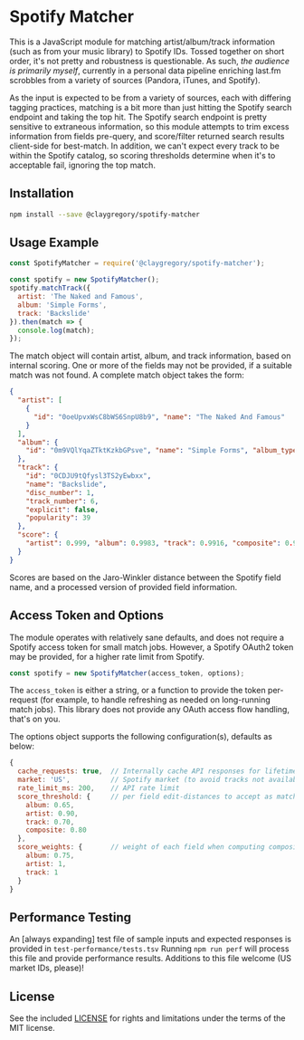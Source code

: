 
# Spotify Matcher

This is a JavaScript module for matching artist/album/track information (such as from your music library) to Spotify IDs. Tossed together on short order, it's not pretty and robustness is questionable. As such, *the audience is primarily myself*, currently in a  personal data pipeline enriching last.fm scrobbles from a variety of sources (Pandora, iTunes, and Spotify).

As the input is expected to be from a variety of sources, each with differing tagging practices, matching is a bit more than just hitting the Spotify search endpoint and taking the top hit. The Spotify search endpoint is pretty sensitive to extraneous information, so this module attempts to trim excess information from fields pre-query, and score/filter returned search results client-side for best-match. In addition, we can't expect every track to be within the Spotify catalog, so scoring thresholds determine when it's to acceptable fail, ignoring the top match.

## Installation

```bash
npm install --save @claygregory/spotify-matcher
```

## Usage Example

```javascript
const SpotifyMatcher = require('@claygregory/spotify-matcher');

const spotify = new SpotifyMatcher();
spotify.matchTrack({
  artist: 'The Naked and Famous',
  album: 'Simple Forms',
  track: 'Backslide'
}).then(match => {
  console.log(match);
});
```

The match object will contain artist, album, and track information, based on internal scoring. One or more of the fields may not be provided, if a suitable match was not found. A complete match object takes the form:

```json
{
  "artist": [
    {
      "id": "0oeUpvxWsC8bWS6SnpU8b9", "name": "The Naked And Famous"
    }
  ],
  "album": {
    "id": "0m9VQlYqaZTktKzkbGPsve", "name": "Simple Forms", "album_type": "album"
  },
  "track": {
    "id": "0CDJU9tQfysl3TS2yEwbxx",
    "name": "Backslide",
    "disc_number": 1,
    "track_number": 6,
    "explicit": false,
    "popularity": 39
  },
  "score": {
    "artist": 0.999, "album": 0.9983, "track": 0.9916, "composite": 0.9961
  }
}
```

Scores are based on the Jaro-Winkler distance between the Spotify field name, and a processed version of provided field information.

## Access Token and Options

The module operates with relatively sane defaults, and does not require a Spotify access token for small match jobs. However, a Spotify OAuth2 token may be provided, for a higher rate limit from Spotify.

```javascript
const spotify = new SpotifyMatcher(access_token, options);
```

The `access_token` is either a string, or a function to provide the token per-request (for example, to handle refreshing as needed on long-running match jobs). This library does not provide any OAuth access flow handling, that's on you.

The options object supports the following configuration(s), defaults as below:

```javascript
{
  cache_requests: true,  // Internally cache API responses for lifetime of instance?
  market: 'US',          // Spotify market (to avoid tracks not available to you)
  rate_limit_ms: 200,    // API rate limit
  score_threshold: {     // per field edit-distances to accept as match
    album: 0.65,
    artist: 0.90,
    track: 0.70,
    composite: 0.80
  },
  score_weights: {       // weight of each field when computing composite score
    album: 0.75,
    artist: 1,
    track: 1
  }
}
```

## Performance Testing

An [always expanding] test file of sample inputs and expected responses is provided in `test-performance/tests.tsv` Running `npm run perf` will process this file and provide performance results. Additions to this file welcome (US market IDs, please)!

## License

See the included [LICENSE](LICENSE.md) for rights and limitations under the terms of the MIT license.